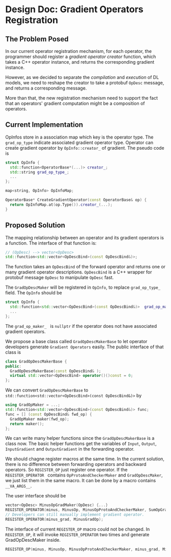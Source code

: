 # Design Doc: Gradient Operators Registration


## The Problem Posed

In our current operator registration mechanism, for each operator, the programmer should register a *gradient operator creator* function, which takes a C++ operator instance, and returns the corresponding gradient instance.

However, as we decided to separate the *compilation* and *execution* of DL models, we need to reshape the creator to take a protobuf `OpDesc` message, and returns a corresponding message.

More than that, the new registration mechanism need to support the fact that an operators' gradient computation might be a composition of operators.

## Current Implementation

OpInfos store in a association map which key is the operator type. The `grad_op_type` indicate associated gradient operator type. Operator can create gradient operator by `OpInfo::creator_` of gradient. The pseudo code is

```cpp
struct OpInfo {
  std::function<OperatorBase*(...)> creator_;
  std::string grad_op_type_;
  ...
};

map<string, OpInfo> OpInfoMap;

OperatorBase* CreateGradientOperator(const OperatorBase& op) {
  return OpInfoMap.at(op.Type()).creator_(...);
}
```

## Proposed Solution

The mapping relationship between an operator and its gradient operators is a function. The interface of that function is:

```cpp
// (OpDesc) --> vector<OpDesc>
std::function<std::vector<OpDescBind>(const OpDescBind&)>;
```

The function takes an `OpDescBind` of the forward operator and returns one or many gradient operator descriptions. `OpDescBind` is a C++ wrapper for protobuf message `OpDesc` to manipulate `OpDesc` fast.

The `GradOpDescMaker` will be registered in `OpInfo`, to replace `grad_op_type_` field. The `OpInfo` should be

```cpp
struct OpInfo {
  std::function<std::vector<OpDescBind>(const OpDescBind&)>  grad_op_maker_;
  ...
};
```

The `grad_op_maker_ ` is `nullptr` if the operator does not have associated gradient operators.

We propose a base class called `GradOpDescMakerBase` to let operator developers generate `Gradient Operators` easily. The public interface of that class is

```cpp
class GradOpDescMakerBase {
public:
  GradOpDescMakerBase(const OpDescBind& );
  virtual std::vector<OpDescBind> operator()()const = 0;
};
```

We can convert `GradOpDescMakerBase` to `std::function<std::vector<OpDescBind>(const OpDescBind&)>` by

```cpp
using GradOpMaker = ...;
std::function<std::vector<OpDescBind>(const OpDescBind&)> func;
func = [] (const OpDescBind& fwd_op) {
  GradOpMaker maker(fwd_op);
  return maker();
};
```

We can write many helper functions since the `GradOpDescMakerBase` is a class now. The basic helper functions get the variables of `Input`, `Output`, `InputGradient` and `OutputGradient` in the forwarding operator.

We should chagne register macros at the same time. In the current solution, there is no difference between forwarding operators and backward operators. So `REGISTER_OP` just register one operator. If the `REGISTER_OPERATOR ` contains `OpProtoAndCheckerMaker` and `GradOpDescMaker`, we just list them in the same macro. It can be done by a macro contains `__VA_ARGS__`.

The user interface should be

```cpp
vector<OpDesc> MinusOpGradMaker(OpDesc) {...}
REGISTER_OPERATOR(minus, MinusOp, MinusOpProtoAndCheckerMaker, SumOpGradMaker);
// Developers can still manually implement gradient operator.
REGISTER_OPERATOR(minus_grad, MinusGradOp);
```

The interface of current `REGISTER_OP` macro could not be changed. In `REGISTER_OP`, it will invoke `REGISTER_OPERATOR` two times and generate GradOpDescMaker inside.

```cpp
REGISTER_OP(minus, MinusOp, MinusOpProtoAndCheckerMaker, minus_grad, MinusGradOp);
```
